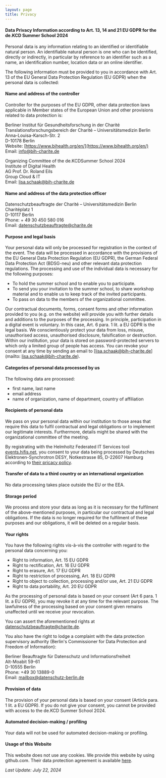 ```yaml
---
layout: page
title: Privacy
---
```

#### Data Privacy Information according to Art. 13, 14 and 21 EU GDPR for the de.KCD Summer School 2024

Personal data is any information relating to an identified or identifiable natural person. An identifiable natural person is one who can be identified, directly or indirectly, in particular by reference to an identifier such as a name, an identification number, location data or an online identifier.

The following information must be provided to you in accordance with Art. 13 of the EU General Data Protection Regulation (EU GDPR) when the personal data is collected:

#### Name and address of the controller

Controller for the purposes of the EU GDPR, other data protection laws applicable in Member states of the European Union and other provisions related to data protection is: 

Berliner Institut für Gesundheitsforschung in der Charité  
Translationsforschungsbereich der Charité – Universitätsmedizin Berlin  
Anna-Louisa-Karsch-Str. 2  
D-10178 Berlin  
Website: [https://www.bihealth.org/en/](https://www.bihealth.org/en/)  
Email: [info@bih-charite.de](mailto:info@bih-charite.de)  

Organizing Committee of the de.KCDSummer School 2024  
Institute of Digital Health  
AG Prof. Dr. Roland Eils  
Group Cloud & IT  
Email: [lisa.schaak@bih-charite.de](mailto:lisa.schaak@bih-charite.de)  

#### Name and address of the data protection officer

Datenschutzbeauftragte der Charité – Universitätsmedizin Berlin  
Charitéplatz 1  
D-10117 Berlin  
Phone: + 49 30 450 580 016  
Email: [datenschutzbeauftragte@charite.de](mailto:datenschutzbeauftragte@charite.de)

#### Purpose and legal basis

Your personal data will only be processed for registration in the context of the event.
The data will be processed in accordance with the provisions of the EU General Data Protection Regulation (EU GDPR), the German Federal Data Protection Act (BDSG-neu) and other relevant data protection regulations. The processing and use of the individual data is necessary for the following purposes:
- To hold the summer school and to enable you to participate.
- To send you your invitation to the summer school, to share workshop material and to enable us to keep track of the invited participants.
- To pass on data to the members of the organizational committee.

Our contractual documents, forms, consent forms and other information provided to you (e.g. on the website) will provide you with further details and additions to the purposes of the processing. In principle, participation in a digital event is voluntary. In this case, Art. 6 para. 1 lit. a EU GDPR is the legal basis. We conscientiously protect your data from loss, misuse, unauthorised access, unauthorised disclosure, falsification or destruction. Within our institution, your data is stored on password-protected servers to which only a limited group of people has access. You can revoke your consent at any time by sending an email to [lisa.schaak@bih-charite.de](mailto: lisa.schaak@bih-charite.de).

#### Categories of personal data processed by us

The following data are processed:
- first name, last name
- email address
- name of organization, name of department, country of affiliation


#### Recipients of personal data

We pass on your personal data within our institution to those areas that require this data to fulfil contractual and legal obligations or to implement our legitimate interests. Furthermore, details might be shared with the organizational committee of the meeting.

By registrating with the Helmholtz Federated IT Services tool [events.hifis.net](events.hifis.net), you consent to your data being processed by Deutsches Elektronen-Synchrotron DESY, Notkestrasse 85, D-22607 Hamburg according to [their pricacy policy](https://www.desy.de/data_privacy_policy/index_eng.html).

#### Transfer of data to a third country or an international organization

No data processing takes place outside the EU or the EEA.

#### Storage period

We process and store your data as long as it is necessary for the fulfilment of the above-mentioned purposes, in particular our contractual and legal obligations. If the data is no longer required for the fulfilment of these purposes and our obligations, it will be deleted on a regular basis.

#### Your rights

You have the following rights vis-à-vis the controller with regard to the personal data concerning you:
- Right to information, Art. 15 EU GDPR
- Right to rectification, Art. 16 EU GDPR
- Right to erasure, Art. 17 EU GDPR
- Right to restriction of processing, Art. 18 EU GDPR
- Right to object to collection, processing and/or use, Art. 21 EU GDPR
- Right to data portability, Art. 20 EU GDPR

As the processing of personal data is based on your consent (Art 6 para. 1 lit. a EU GDPR), you may revoke it at any time for the relevant purpose. The lawfulness of the processing based on your consent given remains unaffected until we receive your revocation.

You can assert the aforementioned rights at [datenschutzbeauftragte@charite.de](mailto:datenschutzbeauftragte@charite.de).

You also have the right to lodge a complaint with the data protection supervisory authority (Berlin's Commissioner for Data Protection and Freedom of Information): 

Berliner Beauftragte für Datenschutz und Informationsfreiheit  
Alt-Moabit 59-61  
D-10555 Berlin  
Phone: +49 30 13889-0  
Email: [mailbox@datenschutz-berlin.de](mailto:mailbox@datenschutz-berlin.de)

#### Provision of data

The provision of your personal data is based on your consent (Article para. 1 lit. a EU GDPR). If you do not give your consent, you cannot be provided with access to the de.KCD Summer School 2024.

#### Automated decision-making / profiling

Your data will not be used for automated decision-making or profiling.

#### Usage of this Website

This website does not use any cookies. We provide this website by using github.com. Their data protection agreement is available [here](https://github.com/customer-terms/github-data-protection-agreement).

*Last Update: July 22, 2024*




